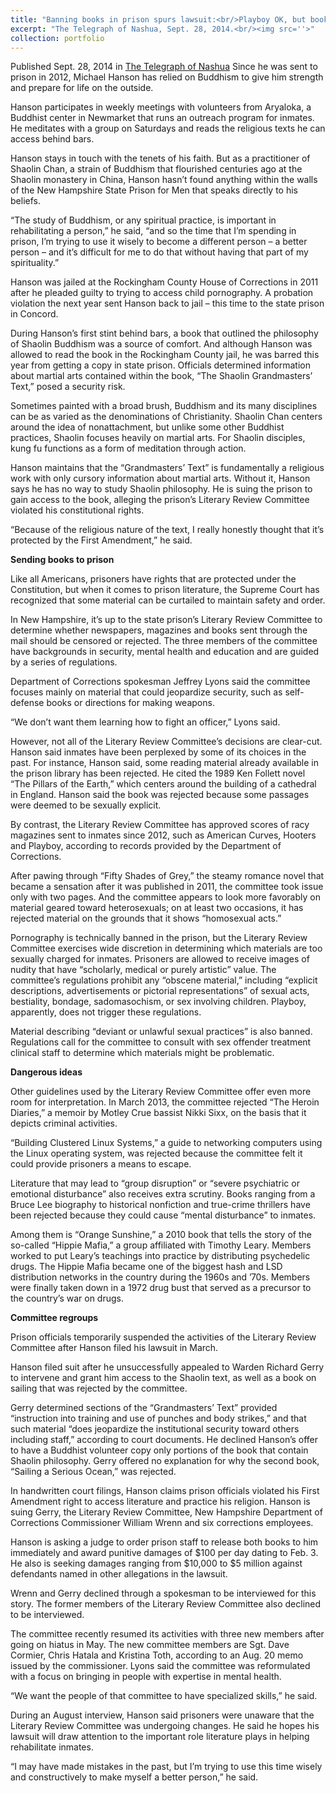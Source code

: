 ```yaml
---
title: "Banning books in prison spurs lawsuit:<br/>Playboy OK, but books on Buddhism and sailing rejected"
excerpt: "The Telegraph of Nashua, Sept. 28, 2014.<br/><img src=''>"
collection: portfolio
---
```

Published Sept. 28, 2014 in [The Telegraph of Nashua](http://www.nashuatelegraph.com/news/local-news/2014/09/28/banning-books-in-prison-spurs-lawsuit-playboy-ok-but-books-on-buddhism-and-sailing-rejected/)
Since he was sent to prison in 2012, Michael Hanson has relied on Buddhism to give him strength and prepare for life on the outside.

Hanson participates in weekly meetings with volunteers from Aryaloka, a Buddhist center in Newmarket that runs an outreach program for inmates. He meditates with a group on Saturdays and reads the religious texts he can access behind bars.

Hanson stays in touch with the tenets of his faith. But as a practitioner of Shaolin Chan, a strain of Buddhism that flourished centuries ago at the Shaolin monastery in China, Hanson hasn’t found anything within the walls of the New Hampshire State Prison for Men that speaks directly to his beliefs.

“The study of Buddhism, or any spiritual practice, is important in rehabilitating a person,” he said, “and so the time that I’m spending in prison, I’m trying to use it wisely to become a different person – a better person – and it’s difficult for me to do that without having that part of my spirituality.”

Hanson was jailed at the Rockingham County House of Corrections in 2011 after he pleaded guilty to trying to access child pornography. A probation violation the next year sent Hanson back to jail – this time to the state prison in Concord.

During Hanson’s first stint behind bars, a book that outlined the philosophy of Shaolin Buddhism was a source of comfort. And although Hanson was allowed to read the book in the Rockingham County jail, he was barred this year from getting a copy in state prison. Officials determined information about martial arts contained within the book, “The Shaolin Grandmasters’ Text,” posed a security risk.

Sometimes painted with a broad brush, Buddhism and its many disciplines can be as varied as the denominations of Christianity. Shaolin Chan centers around the idea of nonattachment, but unlike some other Buddhist practices, Shaolin focuses heavily on martial arts. For Shaolin disciples, kung fu functions as a form of meditation through action.

Hanson maintains that the “Grandmasters’ Text” is fundamentally a religious work with only cursory information about martial arts. Without it, Hanson says he has no way to study Shaolin philosophy. He is suing the prison to gain access to the book, alleging the prison’s Literary Review Committee violated his constitutional rights.

“Because of the religious nature of the text, I really honestly thought that it’s protected by the First Amendment,” he said.

**Sending books to prison**

Like all Americans, prisoners have rights that are protected under the Constitution, but when it comes to prison literature, the Supreme Court has recognized that some material can be curtailed to maintain safety and order.

In New Hampshire, it’s up to the state prison’s Literary Review Committee to determine whether newspapers, magazines and books sent through the mail should be censored or rejected. The three members of the committee have backgrounds in security, mental health and education and are guided by a series of regulations.

Department of Corrections spokesman Jeffrey Lyons said the committee focuses mainly on material that could jeopardize security, such as self-defense books or directions for making weapons.

“We don’t want them learning how to fight an officer,” Lyons said.

However, not all of the Literary Review Committee’s decisions are clear-cut. Hanson said inmates have been perplexed by some of its choices in the past. For instance, Hanson said, some reading material already available in the prison library has been rejected. He cited the 1989 Ken Follett novel “The Pillars of the Earth,” which centers around the building of a cathedral in England. Hanson said the book was rejected because some passages were deemed to be sexually explicit.

By contrast, the Literary Review Committee has approved scores of racy magazines sent to inmates since 2012, such as American Curves, Hooters and Playboy, according to records provided by the Department of Corrections.

After pawing through “Fifty Shades of Grey,” the steamy romance novel that became a sensation after it was published in 2011, the committee took issue only with two pages. And the committee appears to look more favorably on material geared toward heterosexuals; on at least two occasions, it has rejected material on the grounds that it shows “homosexual acts.”

Pornography is technically banned in the prison, but the Literary Review Committee exercises wide discretion in determining which materials are too sexually charged for inmates. Prisoners are allowed to receive images of nudity that have “scholarly, medical or purely artistic” value. The committee’s regulations prohibit any “obscene material,” including “explicit descriptions, advertisements or pictorial representations” of sexual acts, bestiality, bondage, sadomasochism, or sex involving children. Playboy, apparently, does not trigger these regulations.

Material describing “deviant or unlawful sexual practices” is also banned. Regulations call for the committee to consult with sex offender treatment clinical staff to determine which materials might be problematic.

**Dangerous ideas**

Other guidelines used by the Literary Review Committee offer even more room for interpretation. In March 2013, the committee rejected “The Heroin Diaries,” a memoir by Motley Crue bassist Nikki Sixx, on the basis that it depicts criminal activities.

“Building Clustered Linux Systems,” a guide to networking computers using the Linux operating system, was rejected because the committee felt it could provide prisoners a means to escape.

Literature that may lead to “group disruption” or “severe psychiatric or emotional disturbance” also receives extra scrutiny. Books ranging from a Bruce Lee biography to historical nonfiction and true-crime thrillers have been rejected because they could cause “mental disturbance” to inmates.

Among them is “Orange Sunshine,” a 2010 book that tells the story of the so-called “Hippie Mafia,” a group affiliated with Timothy Leary. Members worked to put Leary’s teachings into practice by distributing psychedelic drugs. The Hippie Mafia became one of the biggest hash and LSD distribution networks in the country during the 1960s and ’70s. Members were finally taken down in a 1972 drug bust that served as a precursor to the country’s war on drugs.

**Committee regroups**

Prison officials temporarily suspended the activities of the Literary Review Committee after Hanson filed his lawsuit in March.

Hanson filed suit after he unsuccessfully appealed to Warden Richard Gerry to intervene and grant him access to the Shaolin text, as well as a book on sailing that was rejected by the committee.

Gerry determined sections of the “Grandmasters’ Text” provided “instruction into training and use of punches and body strikes,” and that such material “does jeopardize the institutional security toward others including staff,” according to court documents. He declined Hanson’s offer to have a Buddhist volunteer copy only portions of the book that contain Shaolin philosophy. Gerry offered no explanation for why the second book, “Sailing a Serious Ocean,” was rejected.

In handwritten court filings, Hanson claims prison officials violated his First Amendment right to access literature and practice his religion. Hanson is suing Gerry, the Literary Review Committee, New Hampshire Department of Corrections Commissioner William Wrenn and six corrections employees.

Hanson is asking a judge to order prison staff to release both books to him immediately and award punitive damages of $100 per day dating to Feb. 3. He also is seeking damages ranging from $10,000 to $5 million against defendants named in other allegations in the lawsuit.

Wrenn and Gerry declined through a spokesman to be interviewed for this story. The former members of the Literary Review Committee also declined to be interviewed.

The committee recently resumed its activities with three new members after going on hiatus in May. The new committee members are Sgt. Dave Cormier, Chris Hatala and Kristina Toth, according to an Aug. 20 memo issued by the commissioner. Lyons said the committee was reformulated with a focus on bringing in people with expertise in mental health.

“We want the people of that committee to have specialized skills,” he said.

During an August interview, Hanson said prisoners were unaware that the Literary Review Committee was undergoing changes. He said he hopes his lawsuit will draw attention to the important role literature plays in helping rehabilitate inmates.

“I may have made mistakes in the past, but I’m trying to use this time wisely and constructively to make myself a better person,” he said.
